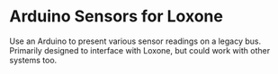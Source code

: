# Arduino Sensors for Loxone

Use an Arduino to present various sensor readings on a legacy bus. Primarily designed to interface with Loxone, but could work with other systems too.
